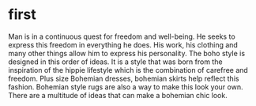 # first
Man is in a continuous quest for freedom and well-being. He seeks to express this freedom in everything he does. His work, his clothing and many other things allow him to express his personality. The boho style is designed in this order of ideas. It is a style that was born from the inspiration of the hippie lifestyle which is the combination of carefree and freedom. Plus size Bohemian dresses, bohemian skirts help reflect this fashion. Bohemian style rugs are also a way to make this look your own. There are a multitude of ideas that can make a bohemian chic look.
